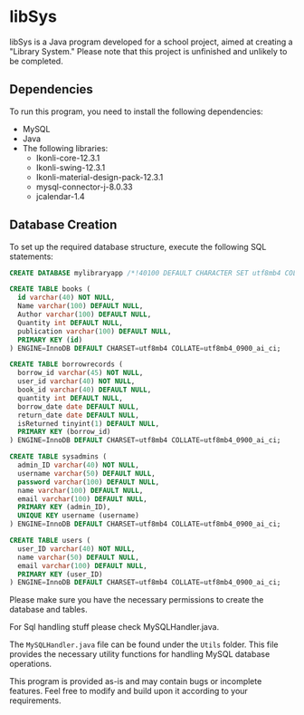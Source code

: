 # libSys

libSys is a Java program developed for a school project, aimed at creating a "Library System." Please note that this project is unfinished and unlikely to be completed.

## Dependencies

To run this program, you need to install the following dependencies:

- MySQL
- Java
- The following libraries:
  - Ikonli-core-12.3.1
  - Ikonli-swing-12.3.1
  - Ikonli-material-design-pack-12.3.1
  - mysql-connector-j-8.0.33
  - jcalendar-1.4

## Database Creation

To set up the required database structure, execute the following SQL statements:

```sql
CREATE DATABASE mylibraryapp /*!40100 DEFAULT CHARACTER SET utf8mb4 COLLATE utf8mb4_0900_ai_ci / /!80016 DEFAULT ENCRYPTION='N' */;

CREATE TABLE books (
  id varchar(40) NOT NULL,
  Name varchar(100) DEFAULT NULL,
  Author varchar(100) DEFAULT NULL,
  Quantity int DEFAULT NULL,
  publication varchar(100) DEFAULT NULL,
  PRIMARY KEY (id)
) ENGINE=InnoDB DEFAULT CHARSET=utf8mb4 COLLATE=utf8mb4_0900_ai_ci;

CREATE TABLE borrowrecords (
  borrow_id varchar(45) NOT NULL,
  user_id varchar(40) NOT NULL,
  book_id varchar(40) DEFAULT NULL,
  quantity int DEFAULT NULL,
  borrow_date date DEFAULT NULL,
  return_date date DEFAULT NULL,
  isReturned tinyint(1) DEFAULT NULL,
  PRIMARY KEY (borrow_id)
) ENGINE=InnoDB DEFAULT CHARSET=utf8mb4 COLLATE=utf8mb4_0900_ai_ci;

CREATE TABLE sysadmins (
  admin_ID varchar(40) NOT NULL,
  username varchar(50) DEFAULT NULL,
  password varchar(100) DEFAULT NULL,
  name varchar(100) DEFAULT NULL,
  email varchar(100) DEFAULT NULL,
  PRIMARY KEY (admin_ID),
  UNIQUE KEY username (username)
) ENGINE=InnoDB DEFAULT CHARSET=utf8mb4 COLLATE=utf8mb4_0900_ai_ci;

CREATE TABLE users (
  user_ID varchar(40) NOT NULL,
  name varchar(50) DEFAULT NULL,
  email varchar(100) DEFAULT NULL,
  PRIMARY KEY (user_ID)
) ENGINE=InnoDB DEFAULT CHARSET=utf8mb4 COLLATE=utf8mb4_0900_ai_ci;
```

Please make sure you have the necessary permissions to create the database and tables.

For Sql handling stuff please check MySQLHandler.java.

The `MySQLHandler.java` file can be found under the `Utils` folder. This file provides the necessary utility functions for handling MySQL database operations.

This program is provided as-is and may contain bugs or incomplete features. Feel free to modify and build upon it according to your requirements.